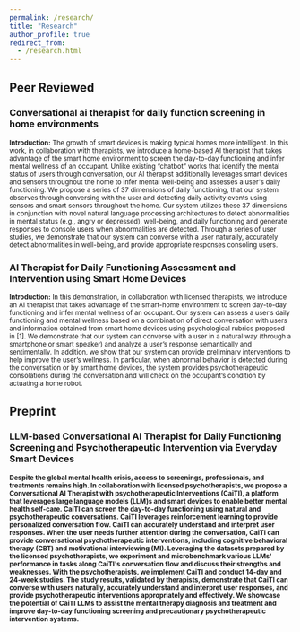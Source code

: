 ```yaml
---
permalink: /research/
title: "Research"
author_profile: true
redirect_from: 
  - /research.html
---
```


## Peer Reviewed
### Conversational ai therapist for daily function screening in home environments

<sup>**Introduction:** The growth of smart devices is making typical homes more intelligent. In this work, in collaboration with therapists, we introduce a home-based AI therapist that takes advantage of the smart home environment to screen the day-to-day functioning and infer mental wellness of an occupant. Unlike existing “chatbot” works that identify the mental status of users through conversation, our AI therapist additionally leverages smart devices and sensors throughout the home to infer mental well-being and assesses a user's daily functioning. We propose a series of 37 dimensions of daily functioning, that our system observes through conversing with the user and detecting daily activity events using sensors and smart sensors throughout the home. Our system utilizes these 37 dimensions in conjunction with novel natural language processing architectures to detect abnormalities in mental status (e.g., angry or depressed), well-being, and daily functioning and generate responses to console users when abnormalities are detected. Through a series of user studies, we demonstrate that our system can converse with a user naturally, accurately detect abnormalities in well-being, and provide appropriate responses consoling users.</sup>



### AI Therapist for Daily Functioning Assessment and Intervention using Smart Home Devices

<sup>**Introduction:** In this demonstration, in collaboration with licensed therapists, we introduce an AI therapist that takes advantage of the smart-home environment to screen day-to-day functioning and infer mental wellness of an occupant. Our system can assess a user’s daily functioning and mental wellness based on a combination of direct conversation with users and information obtained from smart home devices using psychological rubrics proposed in [1]. We demonstrate that our system can converse with a user in a natural way (through a smartphone or smart speaker) and analyze a user’s response semantically and sentimentally. In addition, we show that our system can provide preliminary interventions to help improve the user’s wellness. In particular, when abnormal behavior is detected during the conversation or by smart home devices, the system provides psychotherapeutic consolations during the conversation and will check on the occupant’s condition by actuating a home robot.</sup>

## Preprint

### LLM-based Conversational AI Therapist for Daily Functioning Screening and Psychotherapeutic Intervention via Everyday Smart Devices
<sup>**Despite the global mental health crisis, access to screenings, professionals, and treatments remains high. In collaboration with licensed psychotherapists, we propose a Conversational AI Therapist with psychotherapeutic Interventions (CaiTI), a platform that leverages large language models (LLM)s and smart devices to enable better mental health self-care. CaiTI can screen the day-to-day functioning using natural and psychotherapeutic conversations. CaiTI leverages reinforcement learning to provide personalized conversation flow. CaiTI can accurately understand and interpret user responses. When the user needs further attention during the conversation, CaiTI can provide conversational psychotherapeutic interventions, including cognitive behavioral therapy (CBT) and motivational interviewing (MI). Leveraging the datasets prepared by the licensed psychotherapists, we experiment and microbenchmark various LLMs' performance in tasks along CaiTI's conversation flow and discuss their strengths and weaknesses. With the psychotherapists, we implement CaiTI and conduct 14-day and 24-week studies. The study results, validated by therapists, demonstrate that CaiTI can converse with users naturally, accurately understand and interpret user responses, and provide psychotherapeutic interventions appropriately and effectively. We showcase the potential of CaiTI LLMs to assist the mental therapy diagnosis and treatment and improve day-to-day functioning screening and precautionary psychotherapeutic intervention systems.**</sup>
